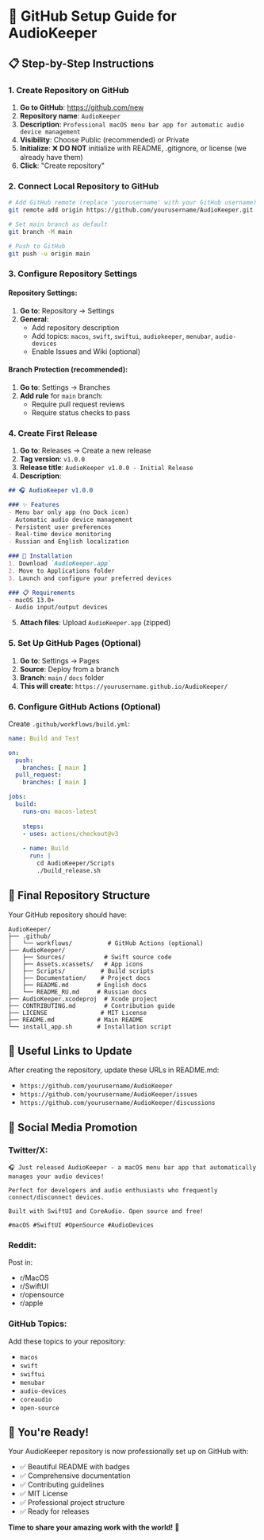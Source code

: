 # 🚀 GitHub Setup Guide for AudioKeeper

## 📋 Step-by-Step Instructions

### 1. Create Repository on GitHub

1. **Go to GitHub**: https://github.com/new
2. **Repository name**: `AudioKeeper`
3. **Description**: `Professional macOS menu bar app for automatic audio device management`
4. **Visibility**: Choose Public (recommended) or Private
5. **Initialize**: ❌ **DO NOT** initialize with README, .gitignore, or license (we already have them)
6. **Click**: "Create repository"

### 2. Connect Local Repository to GitHub

```bash
# Add GitHub remote (replace 'yourusername' with your GitHub username)
git remote add origin https://github.com/yourusername/AudioKeeper.git

# Set main branch as default
git branch -M main

# Push to GitHub
git push -u origin main
```

### 3. Configure Repository Settings

#### Repository Settings:
1. **Go to**: Repository → Settings
2. **General**:
   - Add repository description
   - Add topics: `macos`, `swift`, `swiftui`, `audiokeeper`, `menubar`, `audio-devices`
   - Enable Issues and Wiki (optional)

#### Branch Protection (recommended):
1. **Go to**: Settings → Branches
2. **Add rule** for `main` branch:
   - Require pull request reviews
   - Require status checks to pass

### 4. Create First Release

1. **Go to**: Releases → Create a new release
2. **Tag version**: `v1.0.0`
3. **Release title**: `AudioKeeper v1.0.0 - Initial Release`
4. **Description**:
```markdown
## 🎧 AudioKeeper v1.0.0

### ✨ Features
- Menu bar only app (no Dock icon)
- Automatic audio device management
- Persistent user preferences
- Real-time device monitoring
- Russian and English localization

### 🚀 Installation
1. Download `AudioKeeper.app`
2. Move to Applications folder
3. Launch and configure your preferred devices

### 📋 Requirements
- macOS 13.0+
- Audio input/output devices
```

5. **Attach files**: Upload `AudioKeeper.app` (zipped)

### 5. Set Up GitHub Pages (Optional)

1. **Go to**: Settings → Pages
2. **Source**: Deploy from a branch
3. **Branch**: `main` / `docs` folder
4. **This will create**: `https://yourusername.github.io/AudioKeeper/`

### 6. Configure GitHub Actions (Optional)

Create `.github/workflows/build.yml`:
```yaml
name: Build and Test

on:
  push:
    branches: [ main ]
  pull_request:
    branches: [ main ]

jobs:
  build:
    runs-on: macos-latest
    
    steps:
    - uses: actions/checkout@v3
    
    - name: Build
      run: |
        cd AudioKeeper/Scripts
        ./build_release.sh
```

## 🎯 Final Repository Structure

Your GitHub repository should have:
```
AudioKeeper/
├── .github/
│   └── workflows/          # GitHub Actions (optional)
├── AudioKeeper/
│   ├── Sources/           # Swift source code
│   ├── Assets.xcassets/   # App icons
│   ├── Scripts/          # Build scripts
│   ├── Documentation/    # Project docs
│   ├── README.md        # English docs
│   └── README_RU.md     # Russian docs
├── AudioKeeper.xcodeproj  # Xcode project
├── CONTRIBUTING.md        # Contribution guide
├── LICENSE               # MIT License
├── README.md            # Main README
└── install_app.sh       # Installation script
```

## 🔗 Useful Links to Update

After creating the repository, update these URLs in README.md:
- `https://github.com/yourusername/AudioKeeper`
- `https://github.com/yourusername/AudioKeeper/issues`
- `https://github.com/yourusername/AudioKeeper/discussions`

## 📱 Social Media Promotion

### Twitter/X:
```
🎧 Just released AudioKeeper - a macOS menu bar app that automatically manages your audio devices! 

Perfect for developers and audio enthusiasts who frequently connect/disconnect devices.

Built with SwiftUI and CoreAudio. Open source and free! 

#macOS #SwiftUI #OpenSource #AudioDevices
```

### Reddit:
Post in:
- r/MacOS
- r/SwiftUI  
- r/opensource
- r/apple

### GitHub Topics:
Add these topics to your repository:
- `macos`
- `swift`
- `swiftui`
- `menubar`
- `audio-devices`
- `coreaudio`
- `open-source`

## 🎉 You're Ready!

Your AudioKeeper repository is now professionally set up on GitHub with:
- ✅ Beautiful README with badges
- ✅ Comprehensive documentation
- ✅ Contributing guidelines
- ✅ MIT License
- ✅ Professional project structure
- ✅ Ready for releases

**Time to share your amazing work with the world!** 🚀

